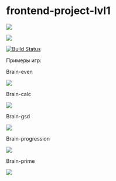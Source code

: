 # frontend-project-lvl1
<a href="https://codeclimate.com/github/Makso-87/frontend-project-lvl1/maintainability"><img src="https://api.codeclimate.com/v1/badges/43e917ee250d627a68b6/maintainability" /></a>

<a href="https://codeclimate.com/github/Makso-87/frontend-project-lvl1/test_coverage"><img src="https://api.codeclimate.com/v1/badges/43e917ee250d627a68b6/test_coverage" /></a>

[![Build Status](https://travis-ci.org/Makso-87/frontend-project-lvl1.svg?branch=master)](https://travis-ci.org/Makso-87/frontend-project-lvl1)

Примеры игр:

Brain-even

<a href="https://asciinema.org/a/sBs5cfZBQPCmaZ0BhLxrCTnXd" target="_blank"><img src="https://asciinema.org/a/sBs5cfZBQPCmaZ0BhLxrCTnXd.svg" /></a>

Brain-calc

<a href="https://asciinema.org/a/4NtWQ65VOWmiJCObYZ3GlayUe" target="_blank"><img src="https://asciinema.org/a/4NtWQ65VOWmiJCObYZ3GlayUe.svg" /></a>

Brain-gsd

<a href="https://asciinema.org/a/rKGQffAexBrFM3ho6ijuhgWod" target="_blank"><img src="https://asciinema.org/a/rKGQffAexBrFM3ho6ijuhgWod.svg" /></a>

Brain-progression

<a href="https://asciinema.org/a/V7tSXHUwddoRuUICa0xgpXQnU" target="_blank"><img src="https://asciinema.org/a/V7tSXHUwddoRuUICa0xgpXQnU.svg" /></a>

Brain-prime

<a href="https://asciinema.org/a/17ECmIO9RxYZ9m8g7G7W5NLU6" target="_blank"><img src="https://asciinema.org/a/17ECmIO9RxYZ9m8g7G7W5NLU6.svg" /></a>